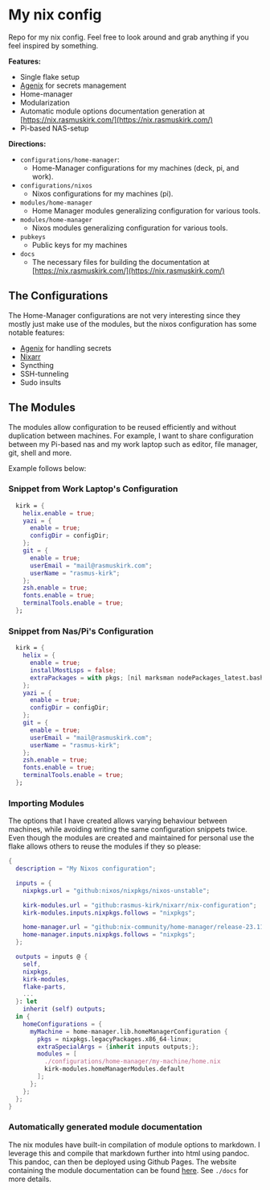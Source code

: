 # My nix config

Repo for my nix config. Feel free to look around and grab anything if you
feel inspired by something.

**Features:**

- Single flake setup
- [Agenix](https://github.com/ryantm/agenix) for secrets management
- Home-manager
- Modularization
- Automatic module options documentation generation at [https://nix.rasmuskirk.com/](https://nix.rasmuskirk.com/)
- Pi-based NAS-setup

**Directions:**

- `configurations/home-manager`:
  - Home-Manager configurations for my machines (deck, pi, and work).
- `configurations/nixos`
  - Nixos configurations for my machines (pi).
- `modules/home-manager`
  - Home Manager modules generalizing configuration for various tools.
- `modules/home-manager`
  - Nixos modules generalizing configuration for various tools.
- `pubkeys`
  - Public keys for my machines
- `docs`
  - The necessary files for building the documentation at [https://nix.rasmuskirk.com/](https://nix.rasmuskirk.com/)

## The Configurations

The Home-Manager configurations are not very interesting since they mostly just
make use of the modules, but the nixos configuration has some notable features:

  - [Agenix](https://github.com/ryantm/agenix) for handling secrets
  - [Nixarr](https://nixarr.com/)
  - Syncthing
  - SSH-tunneling
  - Sudo insults

## The Modules

The modules allow configuration to be reused efficiently and without
duplication between machines. For example, I want to share configuration
between my Pi-based nas and my work laptop such as editor, file manager,
git, shell and more.

Example follows below:

### Snippet from Work Laptop's Configuration

```nix
  kirk = {
    helix.enable = true;
    yazi = {
      enable = true;
      configDir = configDir;
    };
    git = {
      enable = true;
      userEmail = "mail@rasmuskirk.com";
      userName = "rasmus-kirk";
    };
    zsh.enable = true;
    fonts.enable = true;
    terminalTools.enable = true;
  };
```

### Snippet from Nas/Pi's Configuration

```nix
  kirk = {
    helix = {
      enable = true;
      installMostLsps = false;
      extraPackages = with pkgs; [nil marksman nodePackages_latest.bash-language-server];
    };
    yazi = {
      enable = true;
      configDir = configDir;
    };
    git = {
      enable = true;
      userEmail = "mail@rasmuskirk.com";
      userName = "rasmus-kirk";
    };
    zsh.enable = true;
    fonts.enable = true;
    terminalTools.enable = true;
  };
```

### Importing Modules

The options that I have created allows varying behaviour between machines,
while avoiding writing the same configuration snippets twice. Even though
the modules are created and maintained for personal use the flake allows
others to reuse the modules if they so please:

```nix
{
  description = "My Nixos configuration";

  inputs = {
    nixpkgs.url = "github:nixos/nixpkgs/nixos-unstable";

    kirk-modules.url = "github:rasmus-kirk/nixarr/nix-configuration";
    kirk-modules.inputs.nixpkgs.follows = "nixpkgs";

    home-manager.url = "github:nix-community/home-manager/release-23.11";
    home-manager.inputs.nixpkgs.follows = "nixpkgs";
  };

  outputs = inputs @ {
    self,
    nixpkgs,
    kirk-modules,
    flake-parts,
    ...
  }: let
    inherit (self) outputs;
  in {
    homeConfigurations = {
      myMachine = home-manager.lib.homeManagerConfiguration {
        pkgs = nixpkgs.legacyPackages.x86_64-linux;
        extraSpecialArgs = {inherit inputs outputs;};
        modules = [
          ./configurations/home-manager/my-machine/home.nix
          kirk-modules.homeManagerModules.default
        ];
      };
    };
  };
}
```

### Automatically generated module documentation

The nix modules have built-in compilation of module options to markdown. I
leverage this and compile that markdown further into html using pandoc. This
pandoc, can then be deployed using Github Pages. The website containing the
module documentation can be found [here](https://nix.rasmuskirk.com/). See
`./docs` for more details.
